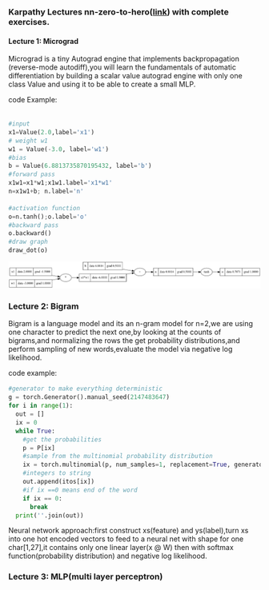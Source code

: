 ### Karpathy Lectures nn-zero-to-hero([link](https://github.com/karpathy/nn-zero-to-hero)) with complete exercises.




#### Lecture 1: Micrograd
Micrograd is a tiny Autograd engine that implements backpropagation (reverse-mode autodiff),you will learn the fundamentals of automatic differentiation by building a scalar value autograd engine with only one class Value and using it to be able to create a small MLP.

code Example:
```python

#input
x1=Value(2.0,label='x1')
# weight w1
w1 = Value(-3.0, label='w1')
#bias
b = Value(6.8813735870195432, label='b')
#forward pass
x1w1=x1*w1;x1w1.label='x1*w1'
n=x1w1+b; n.label='n'

#activation function
o=n.tanh();o.label='o'
#backward pass
o.backward()
#draw graph
draw_dot(o)
```
![Graph](graph.png)
### Lecture 2: Bigram 
Bigram is a language model and its an n-gram model for n=2,we are using one character to predict the next one,by looking at the counts of bigrams,and normalizing the rows the get probability distributions,and perform sampling of new words,evaluate the model via negative log likelihood.
 

code example:
```python
#generator to make everything deterministic 
g = torch.Generator().manual_seed(2147483647)
for i in range(1):
  out = []
  ix = 0
  while True:
    #get the probabilities 
    p = P[ix]
    #sample from the multinomial probability distribution
    ix = torch.multinomial(p, num_samples=1, replacement=True, generator=g).item()
    #integers to string 
    out.append(itos[ix])
    #if ix ==0 means end of the word 
    if ix == 0:
      break
  print(''.join(out))

```
Neural network approach:first construct xs(feature) and ys(label),turn xs into one hot encoded vectors to feed to a neural net with shape for one char[1,27],it contains only one linear layer(x @ W) then with softmax function(probability distribution) and negative log likelihood.

### Lecture 3: MLP(multi layer perceptron)
 






